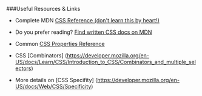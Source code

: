 ###Useful Resources & Links

* Complete MDN [CSS Reference (don't learn this by heart!)](https://developer.mozilla.org/en-US/docs/Web/CSS/Reference)

* Do you prefer reading? [Find written CSS docs on MDN](https://developer.mozilla.org/en-US/docs/Web/CSS)

* Common [CSS Properties Reference](https://developer.mozilla.org/en-US/docs/Web/CSS/CSS_Properties_Reference)

* CSS [Combinators] (https://developer.mozilla.org/en-US/docs/Learn/CSS/Introduction_to_CSS/Combinators_and_multiple_selectors)

* More details on [CSS Specifity] (https://developer.mozilla.org/en-US/docs/Web/CSS/Specificity)
